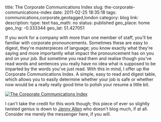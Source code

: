 title: The Corporate Communications Index
slug: the-corporate-communications-index
date: 2011-02-25 18:35:18
tags: communications,corporate,geotagged,london
category: blog
link: 
description: 
type: text
has_math: no
status: published
geo_place: home
geo_lng: -0.333344
geo_lat: 51.427051

If you work for a company with more than one member of staff, you'll be familiar with corporate pronouncements. Sometimes these are easy to digest, they're masterpieces of language; you know exactly what they're saying and more importantly what impact the pronouncement has on you and on your job. But sometime you read them and realise though you've read words and sentences you really have no idea what is supposed to be imparted by the words you've just read. With this in mind, I offer up the Corporate Communications Index. A simple, easy to read and digest table, which allows you to easily determine whether your job is safe or whether now would be a really really good time to polish your resume a little bit.

[![The Corporate Communications Index](https://farm6.static.flickr.com/5293/5477090224_e74954764a_d.jpg)](https://www.flickr.com/photos/vicchi/5477090224/ "The Corporate Communications Index")

I can't take the credit for this work though; this piece of ever so slightly twisted genius is down to [Jenny Allen](https://twitter.com/sjen "https://twitter.com/sjen") who doesn't blog much, if at all. Consider me merely the messenger here, if you will.






